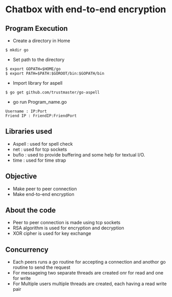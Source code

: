 # Chatbox with end-to-end encryption

## Program Execution

* Create a directory in Home
```
$ mkdir go
```
* Set path to the directory
```
$ export GOPATH=$HOME/go
$ export PATH=$PATH:$GOROOT/bin:$GOPATH/bin
```

* Import library for aspell
```
$ go get github.com/trustmaster/go-aspell
```

* go run Program_name.go
```
Username : IP:Port
Friend IP : FriendIP:FriendPort
```

## Libraries used

* Aspell : used for spell check
* net    : used for tcp sockets
* bufio  : used to provide buffering and some help for textual I/O.
* time   : used for time strap

## Objective

* Make peer to peer connection 
* Make end-to-end encryption

## About the code

* Peer to peer connection is made using tcp sockets
* RSA algorithm is used for encryption and decryption
* XOR cipher is used for key exchange

## Concurrency

* Each peers runs a go routine for accepting a connection and anothor go routine to send the request
* For messageing two separate threads are created onr for read and one for write
* For Multiple users multiple threads are created, each having a read write pair





